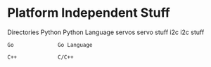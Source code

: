 Platform Independent Stuff
==========================

Directories
	Python			Python Language
		servos			servo stuff
		i2c				i2c stuff

	Go				Go Language

	C++				C/C++
